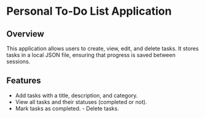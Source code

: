 # Personal To-Do List Application

## Overview
This application allows users to create, view, edit, and delete tasks. It stores tasks in a local JSON file, ensuring that progress is saved between sessions.

## Features
- Add tasks with a title, description, and category.
- View all tasks and their statuses (completed or not).
- Mark tasks as completed.
- Delete tasks.
